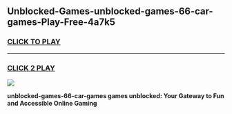 
## Unblocked-Games-unblocked-games-66-car-games-Play-Free-4a7k5
<h3>
<a href="https://premium76.site?title=unblocked-games-66-car-games&ref=15A">CLICK TO PLAY</a></h3>
<hr>

<h3>
<a href="https://premium76.site?title=unblocked-games-66-car-games&ref=15A">CLICK 2 PLAY</a>
  
</h3>

<a href="https://premium76.site?title=unblocked-games-66-car-games&ref=15A"><img src="https://clearcache.store/games.png"></a>


**unblocked-games-66-car-games games unblocked: Your Gateway to Fun and Accessible Online Gaming**
